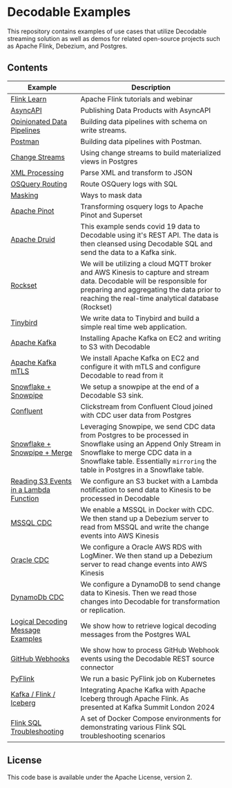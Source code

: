 # Decodable Examples

This repository contains examples of use cases that utilize Decodable streaming solution as well as demos for related open-source projects such as Apache Flink, Debezium, and Postgres.

## Contents

| Example | Description |
|---------|-------------|
| [Flink Learn](./flink-learn/) | Apache Flink tutorials and webinar|
| [AsyncAPI](asyncapi) | Publishing Data Products with AsyncAPI |
| [Opinionated Data Pipelines](opinionated-pipelines) | Building data pipelines with schema on write streams. |
| [Postman](postman) | Building data pipelines with Postman. |
| [Change Streams](change-streams) | Using change streams to build materialized views in Postgres |
| [XML Processing](xml) | Parse XML and transform to JSON |
| [OSQuery Routing](osquery) | Route OSQuery logs with SQL |
| [Masking](masking) | Ways to mask data |
| [Apache Pinot](pinot) | Transforming osquery logs to Apache Pinot and Superset |
| [Apache Druid](druid) | This example sends covid 19 data to Decodable using it's REST API. The data is then cleansed using Decodable SQL and send the data to a Kafka sink.  |
| [Rockset](rockset) | We will be utilizing a cloud MQTT broker and AWS Kinesis to capture and stream data. Decodable will be responsible for preparing and aggregating the data prior to reaching the real-time analytical database (Rockset) |
| [Tinybird](tinybird) | We write data to Tinybird and build a simple real time web application. |
| [Apache Kafka](kafka2s3) | Installing Apache Kafka on EC2 and writing to S3 with Decodable |
| [Apache Kafka mTLS](mtls) | We install Apache Kafka on EC2 and configure it with mTLS and configure Decodable to read from it |
| [Snowflake + Snowpipe](snowflake) | We setup a snowpipe at the end of a Decodable S3 sink. |
| [Confluent](confluent) | Clickstream from Confluent Cloud joined with CDC user data from Postgres |
| [Snowflake + Snowpipe + Merge](snowflake/README-CDC.md) | Leveraging Snowpipe, we send CDC data from Postgres to be processed in Snowflake using an Append Only Stream in Snowflake to merge CDC data in a Snowflake table. Essentially `mirroring` the table in Postgres in a Snowflake table. |
|[Reading S3 Events in a Lambda Function](s3events/)|We configure an S3 bucket with a Lambda notification to send data to Kinesis to be processed in Decodable |
|[MSSQL CDC](mssql_cdc/)| We enable a MSSQL in Docker with CDC. We then stand up a Debezium server to read from MSSQL and write the change events into AWS Kinesis  |
|[Oracle CDC](oracle_cdc/)| We configure a Oracle AWS RDS with LogMiner. We then stand up a Debezium server to read change events into AWS Kinesis  |
|[DynamoDb CDC](dynamodb_cdc/)| We configure a DynamoDB to send change data to Kinesis. Then we read those changes into Decodable for transformation or replication.  |
|[ Logical Decoding Message Examples](postgres-logical-decoding)| We show how to retrieve logical decoding messages from the Postgres WAL |
|[GitHub Webhooks](github-webhooks)| We show how to process GitHub Webhook events using the Decodable REST source connector |
|[PyFlink](pyflink)| We run a basic PyFlink job on Kubernetes |
|[Kafka / Flink / Iceberg](kafka-iceberg)| Integrating Apache Kafka with Apache Iceberg through Apache Flink. As presented at Kafka Summit London 2024|
|[Flink SQL Troubleshooting](troubleshooting-flinksql)| A set of Docker Compose environments for demonstrating various Flink SQL troubleshooting scenarios|

## License

This code base is available under the Apache License, version 2.

